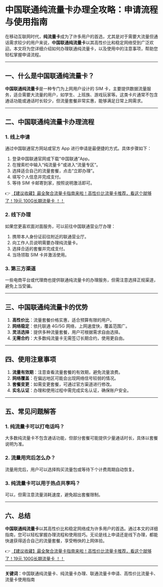 # 中国联通纯流量卡办理全攻略：申请流程与使用指南

在移动互联网时代，**纯流量卡**成为了许多用户的首选，尤其是对于需要大流量但通话需求较少的用户来说，**中国联通纯流量卡**以其高性价比和稳定网络受到广泛欢迎。本文将为您详细介绍如何办理联通纯流量卡，以及使用中的注意事项，帮助您轻松掌握申请流程。

---

## 一、什么是中国联通纯流量卡？

**中国联通纯流量卡**是一种专门为上网用户设计的 SIM 卡，主要提供数据流量服务，适合需要大流量的用户，如学生、上班族、游戏玩家等。这类卡片通常不包含通话功能或通话时长较少，但流量套餐非常实惠，能够满足日常上网需求。

---

## 二、中国联通纯流量卡办理流程

### 1. 线上申请
通过中国联通官方网站或官方 App 进行申请是最便捷的方式。具体步骤如下：
1. 登录中国联通官网或下载“中国联通”App。
2. 在搜索栏中输入“纯流量卡”或进入“流量专区”。
3. 选择适合自己的流量套餐，点击“立即办理”。
4. 填写个人信息并完成支付。
5. 等待 SIM 卡邮寄到家，按照说明激活即可。

👉 [【建议收藏】最全聚合流量卡指南来啦！高性价比流量卡推荐，看这个就够了！19元 100G长期流量卡 ！！](https://bit.ly/Liuliangka)

### 2. 线下办理
如果您更喜欢面对面服务，可以前往中国联通营业厅办理：
1. 携带本人身份证前往附近的联通营业厅。
2. 向工作人员说明需要办理纯流量卡。
3. 选择合适的套餐并完成支付。
4. 当场领取 SIM 卡并激活使用。

### 3. 第三方渠道
一些电商平台或代理商也提供联通纯流量卡的办理服务，但需注意选择正规渠道，避免上当受骗。

---

## 三、中国联通纯流量卡的优势

1. **高性价比**：流量套餐价格实惠，适合预算有限的用户。
2. **网络稳定**：依托联通 4G/5G 网络，上网速度快，覆盖范围广。
3. **灵活选择**：提供多种流量套餐，用户可根据需求自由选择。
4. **无需合约**：大多数纯流量卡无需签订长期合约，使用更自由。

---

## 四、使用注意事项

1. **流量有效期**：注意查看流量套餐的有效期，避免流量浪费。
2. **网络覆盖**：在偏远地区可能会出现网络信号较弱的情况。
3. **套餐变更**：如需变更套餐，可通过官方渠道进行修改。
4. **实名认证**：办理和使用过程中需完成实名认证，确保账户安全。

---

## 五、常见问题解答

### 1. 纯流量卡可以打电话吗？
大多数纯流量卡不包含通话功能，但部分套餐可能提供少量通话时长，具体以套餐说明为准。

### 2. 流量用完后怎么办？
流量用完后，用户可以选择购买流量包或等待下个计费周期自动恢复。

### 3. 纯流量卡可以用于热点共享吗？
可以，但需注意流量消耗速度，避免超出套餐限制。

---

## 六、总结

**中国联通纯流量卡**以其高性价比和稳定网络成为许多用户的首选。通过本文的详细指南，您可以轻松掌握办理流程和使用技巧。无论是线上申请还是线下办理，都能快速获得适合自己的流量套餐，享受畅快的上网体验。

👉 [【建议收藏】最全聚合流量卡指南来啦！高性价比流量卡推荐，看这个就够了！19元 100G长期流量卡 ！！](https://bit.ly/Liuliangka)

---

**关键词**：中国联通纯流量卡、纯流量卡办理、联通流量卡申请、高性价比流量卡、流量卡使用指南
